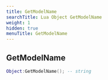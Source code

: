 ```yaml
---
title: GetModelName
searchTitle: Lua Object GetModelName
weight: 1
hidden: true
menuTitle: GetModelName
---
```

## GetModelName
```lua
Object:GetModelName(); -- string
```